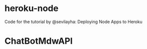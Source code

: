 heroku-node
===========

Code for the tutorial by @sevilayha: Deploying Node Apps to Heroku
# ChatBotMdwAPI
